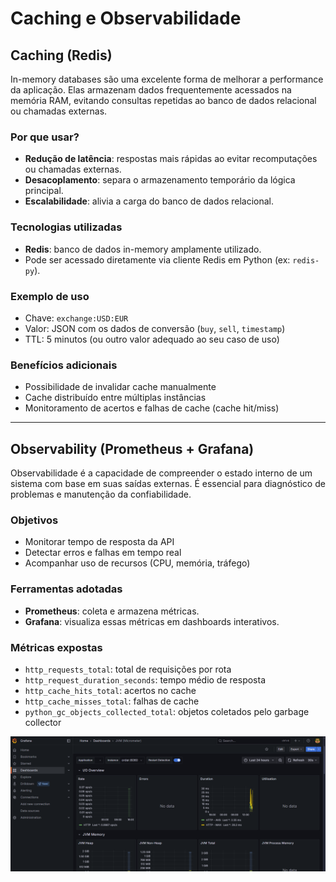 # Caching e Observabilidade

## Caching (Redis)

In-memory databases são uma excelente forma de melhorar a performance da aplicação. Elas armazenam dados frequentemente acessados na memória RAM, evitando consultas repetidas ao banco de dados relacional ou chamadas externas.

### Por que usar?

- **Redução de latência**: respostas mais rápidas ao evitar recomputações ou chamadas externas.
- **Desacoplamento**: separa o armazenamento temporário da lógica principal.
- **Escalabilidade**: alivia a carga do banco de dados relacional.

### Tecnologias utilizadas

- **Redis**: banco de dados in-memory amplamente utilizado.
- Pode ser acessado diretamente via cliente Redis em Python (ex: `redis-py`).

### Exemplo de uso

- Chave: `exchange:USD:EUR`
- Valor: JSON com os dados de conversão (`buy`, `sell`, `timestamp`)
- TTL: 5 minutos (ou outro valor adequado ao seu caso de uso)

### Benefícios adicionais

- Possibilidade de invalidar cache manualmente
- Cache distribuído entre múltiplas instâncias
- Monitoramento de acertos e falhas de cache (cache hit/miss)

---

## Observability (Prometheus + Grafana)

Observabilidade é a capacidade de compreender o estado interno de um sistema com base em suas saídas externas. É essencial para diagnóstico de problemas e manutenção da confiabilidade.

### Objetivos

- Monitorar tempo de resposta da API
- Detectar erros e falhas em tempo real
- Acompanhar uso de recursos (CPU, memória, tráfego)

### Ferramentas adotadas

- **Prometheus**: coleta e armazena métricas.
- **Grafana**: visualiza essas métricas em dashboards interativos.

### Métricas expostas

- `http_requests_total`: total de requisições por rota
- `http_request_duration_seconds`: tempo médio de resposta
- `http_cache_hits_total`: acertos no cache
- `http_cache_misses_total`: falhas de cache
- `python_gc_objects_collected_total`: objetos coletados pelo garbage collector

![alt text](image.png)